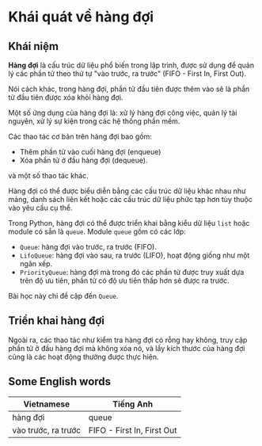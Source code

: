 # Khái quát về hàng đợi

## Khái niệm

**Hàng đợi** là cấu trúc dữ liệu phổ biến trong lập trình, được sử dụng để quản lý các phần tử theo thứ tự "vào trước, ra trước" (FIFO - First In, First Out).

Nói cách khác, trong hàng đợi, phần tử đầu tiên được thêm vào sẽ là phần tử đầu tiên được xóa khỏi hàng đợi.

Một số ứng dụng của hàng đợi là: xử lý hàng đợi công việc, quản lý tài nguyên, xử lý sự kiện trong các hệ thống phần mềm.

Các thao tác cơ bản trên hàng đợi bao gồm:

- Thêm phần tử vào cuối hàng đợi (enqueue)
- Xóa phần tử ở đầu hàng đợi (dequeue).

và một số thao tác khác.

Hàng đợi có thể được biểu diễn bằng các cấu trúc dữ liệu khác nhau như mảng, danh sách liên kết hoặc các cấu trúc dữ liệu phức tạp hơn tùy thuộc vào yêu cầu cụ thể.

Trong Python, hàng đợi có thể được triển khai bằng kiểu dữ liệu `list` hoặc module có sẵn là `queue`. Module `queue` gồm có các lớp:

- `Queue`: hàng đợi vào trước, ra trước (FIFO).
- `LifoQueue`: hàng đợi vào sau, ra trước (LIFO), hoạt động giống như một ngăn xếp.
- `PriorityQueue`: hàng đợi mà trong đó các phần tử được truy xuất dựa trên độ ưu tiên, phần tử có độ ưu tiên thấp hơn sẽ được ra trước.

Bài học này chỉ đề cập đến `Queue`.

## Triển khai hàng đợi






Ngoài ra, các thao tác như kiểm tra hàng đợi có rỗng hay không, truy cập phần tử ở đầu hàng đợi mà không xóa nó, và lấy kích thước của hàng đợi cũng là các hoạt động thường được thực hiện.


## Some English words

| Vietnamese | Tiếng Anh |
| ----------- | ----- |
| hàng đợi | queue |
| vào trước, ra trước | FIFO - First In, First Out |